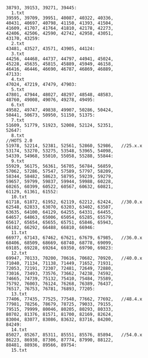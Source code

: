 
            38793, 39153, 39271, 39445:
              1.txt
            39595, 39709, 39951, 40087, 40322, 40336,
            40431, 40697, 40798, 41150, 41393, 41504,
            41609, 41707, 41764, 41810, 42178, 42273,
            42406, 42506, 42590, 42742, 42958, 43051,
            43170, 43259:
              2.txt
            43481, 43527, 43571, 43905, 44124:
              3.txt
            44256, 44468, 44737, 44797, 44941, 45024,
            45228, 45635, 45815, 45889, 45949, 46158,
            46416, 46446, 46690, 46787, 46869, 46889,
            47133:
              4.txt
            47024, 47219, 47479, 47903:
              5.txt
            47801, 47944, 48027, 48297, 48548, 48583,
            48760, 49008, 49076, 49278, 49495:
              6.txt
            49582, 49747, 49838, 49907, 50286, 50424,
            50441, 50673, 50950, 51150, 51375:
              7.txt
            51609, 51779, 51923, 52008, 52124, 52351,
            52647:
              8.txt
            //HOTS 2.0
            51978, 52214, 52381, 52561, 52860, 52986,   //25.x.x
            53174, 53270, 53275, 53548, 53965, 54098,
            54339, 54968, 55010, 55058, 55288, 55844:
              9.txt
            55929, 56175, 56361, 56705, 56784, 56859,
            57062, 57286, 57547, 57589, 57797, 58209,
            58344, 58482, 58623, 58795, 59239, 59279,
            59657, 59799, 59837, 59944, 59988, 60228,
            60265, 60399, 60522, 60567, 60632, 60821,
            61129, 61361, 61552:
              10.txt
            61718, 61872, 61952, 62119, 62212, 62424,   //30.0.x
            62548, 62833, 63070, 63203, 63402, 63507,
            63635, 64100, 64129, 64255, 64331, 64455,
            64657, 64863, 65006, 65054, 65285, 65579,
            65617, 65654, 65655, 65751, 65846, 65943,
            66182, 66292, 66488, 66810, 66946:
              11.txt
            66977, 67143, 67462, 67621, 67679, 67985,   //36.0.x
            68406, 68509, 68669, 68740, 68778, 69099,
            69185, 69228, 69264, 69350, 69790, 69823:
              12.txt
            69947, 70133, 70200, 70616, 70682, 70920,   //40.0.x
            71040, 71134, 71138, 71449, 71652, 71931,
            72053, 72191, 72307, 72481, 72649, 72880,
            73016, 73493, 73576, 73662, 74238, 74592,
            74665, 74739, 75132, 75410, 75484, 75589,
            75792, 76003, 76124, 76268, 76389, 76437,
            76517, 76753, 76781, 76893, 77205:
              13.txt
            77406, 77435, 77525, 77548, 77662, 77692,   //48.4.x
            77981, 78256, 78679, 78725, 79033, 79155,
            79515, 79999, 80046, 80205, 80293, 80333,
            80702, 81376, 81571, 81700, 82169, 82624,
            83004, 83077, 83086, 83632, 83716, 84200,
            84249:
              14.txt
            85027, 85267, 85311, 85551, 85576, 85894,   //54.0.x
            86223, 86938, 87306, 87774, 87990, 88122,
            88481, 88936, 89566, 89754:
              15.txt
